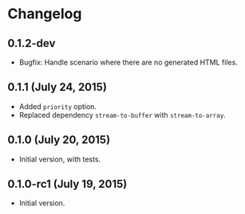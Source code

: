 # Changelog

## 0.1.2-dev
* Bugfix: Handle scenario where there are no generated HTML files.

## 0.1.1 (July 24, 2015)
* Added `priority` option.
* Replaced dependency `stream-to-buffer` with `stream-to-array`.

## 0.1.0 (July 20, 2015)
* Initial version, with tests.

## 0.1.0-rc1 (July 19, 2015)
* Initial version.
